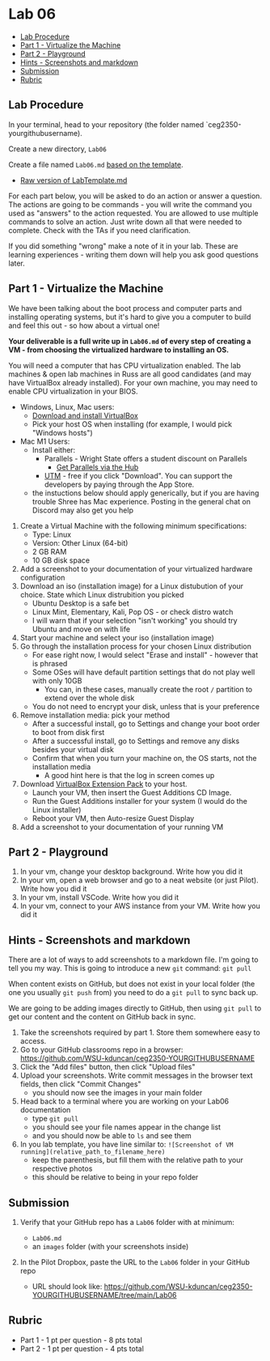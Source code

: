 # Lab 06

- [Lab Procedure](#Lab-Procedure)
- [Part 1 - Virtualize the Machine](#Part-1---Virtualize-the-Machine)
- [Part 2 - Playground](#Part-2---Playground)
- [Hints - Screenshots and markdown](#Hints---Screenshots-and-markdown)
- [Submission](#Submission)
- [Rubric](#Rubric)

## Lab Procedure

In your terminal, head to your repository (the folder named `ceg2350-yourgithubusername).

Create a new directory, `Lab06`

Create a file named `Lab06.md` [based on the template](LabTemplate.md).
   - [Raw version of LabTemplate.md](https://raw.githubusercontent.com/pattonsgirl/Fall2021-CEG2350/main/Labs/Lab06/LabTemplate.md)

For each part below, you will be asked to do an action or answer a question.  The actions are going to be commands - you will write the command you used as "answers" to the action requested.  You are allowed to use multiple commands to solve an action.  Just write down all that were needed to complete.  Check with the TAs if you need clarification.

If you did something "wrong" make a note of it in your lab. These are learning experiences - writing them down will help you ask good questions later. 

## Part 1 - Virtualize the Machine

We have been talking about the boot process and computer parts and installing operating systems, but it's hard to give you a computer to build and feel this out - so how about a virtual one!

**Your deliverable is a full write up in `Lab06.md` of every step of creating a VM - from choosing the virtualized hardware to installing an OS.**

You will need a computer that has CPU virtualization enabled.  The lab machines & open lab machines in Russ are all good candidates (and may have VirtualBox already installed).  For your own machine, you may need to enable CPU virtualization in your BIOS.

- Windows, Linux, Mac users:
   - [Download and install VirtualBox](https://www.virtualbox.org/wiki/Downloads)
   - Pick your host OS when installing (for example, I would pick "Windows hosts")
- Mac M1 Users:
   - Install either:
      - Parallels - Wright State offers a student discount on Parallels
         - [Get Parallels via the Hub](https://www.wright.edu/information-technology/software-purchases-for-personal-use)
      - [UTM](https://mac.getutm.app/) - free if you click "Download".  You can support the developers by paying through the App Store.
   - the instuctions below should apply generically, but if you are having trouble Shree has Mac experience.  Posting in the general chat on Discord may also get you help

1. Create a Virtual Machine with the following minimum specifications:
   - Type: Linux
   - Version: Other Linux (64-bit)
   - 2 GB RAM
   - 10 GB disk space
2. Add a screenshot to your documentation of your virtualized hardware configuration
3. Download an iso (installation image) for a Linux distubution of your choice.  State which Linux distrubition you picked
   - Ubuntu Desktop is a safe bet
   - Linux Mint, Elementary, Kali, Pop OS - or check distro watch
   - I will warn that if your selection "isn't working" you should try Ubuntu and move on with life
4. Start your machine and select your iso (installation image)
5. Go through the installation process for your chosen Linux distribution
   - For ease right now, I would select "Erase and install" - however that is phrased
   - Some OSes will have default partition settings that do not play well with only 10GB
      - You can, in these cases, manually create the root `/` partition to extend over the whole disk
   - You do not need to encrypt your disk, unless that is your preference
6. Remove installation media: pick your method
   - After a successful install, go to Settings and change your boot order to boot from disk first
   - After a successful install, go to Settings and remove any disks besides your virtual disk
   - Confirm that when you turn your machine on, the OS starts, not the installation media
      - A good hint here is that the log in screen comes up
7. Download [VirtualBox Extension Pack](https://download.virtualbox.org/virtualbox/6.1.26/Oracle_VM_VirtualBox_Extension_Pack-6.1.26.vbox-extpack) to your host.  
   - Launch your VM, then insert the Guest Additions CD Image.  
   - Run the Guest Additions installer for  your system (I would do the Linux installer)
   - Reboot your VM, then Auto-resize Guest Display
8. Add a screenshot to your documentation of your running VM

## Part 2 - Playground

1. In your vm, change your desktop background.  Write how you did it
2. In your vm, open a web browser and go to a neat website (or just Pilot).  Write how you did it
3. In your vm, install VSCode.  Write how you did it
4. In your vm, connect to your AWS instance from your VM.  Write how you did it

## Hints - Screenshots and markdown

There are a lot of ways to add screenshots to a markdown file.  I'm going to tell you my way.  This is going to introduce a new `git` command: `git pull`

When content exists on GitHub, but does not exist in your local folder (the one you usually `git push` from) you need to do a `git pull` to sync back up.

We are going to be adding images directly to GitHub, then using `git pull` to get our content and the content on GitHub back in sync.

1. Take the screenshots required by part 1.  Store them somewhere easy to access.
2. Go to your GitHub classrooms repo in a browser: https://github.com/WSU-kduncan/ceg2350-YOURGITHUBUSERNAME
3. Click the "Add files" button, then click "Upload files"
4. Upload your screenshots.  Write commit messages in the browser text fields, then click "Commit Changes"
   - you should now see the images in your main folder
5. Head back to a terminal where you are working on your Lab06 documentation
   - type `git pull`
   - you should see your file names appear in the change list
   - and you should now be able to `ls` and see them
6. In you lab template, you have line similar to: `![Screenshot of VM running](relative_path_to_filename_here)`
   - keep the parenthesis, but fill them with the relative path to your respective photos
   - this should be relative to being in your repo folder

## Submission

1. Verify that your GitHub repo has a `Lab06` folder with at minimum:
   - `Lab06.md`
   - an `images` folder (with your screenshots inside)

2. In the Pilot Dropbox, paste the URL to the `Lab06` folder in your GitHub repo
    - URL should look like: https://github.com/WSU-kduncan/ceg2350-YOURGITHUBUSERNAME/tree/main/Lab06

## Rubric

- Part 1 - 1 pt per question - 8 pts total
- Part 2 - 1 pt per question - 4 pts total